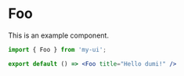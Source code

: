 # Foo

This is an example component.

```jsx
import { Foo } from 'my-ui';

export default () => <Foo title="Hello dumi!" />
```
